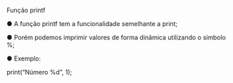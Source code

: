 Função printf

● A função printf tem a funcionalidade semelhante a print;

● Porém podemos imprimir valores de forma dinâmica utilizando o símbolo
%;

● Exemplo:

print(“Número %d”, 1);